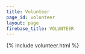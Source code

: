 ```yaml
---
title: Volunteer
page_id: volunteer
layout: page
firebase_title: VOLUNTEER
---
```


<div id="mainContent"></div>

{% include volunteer.html %}